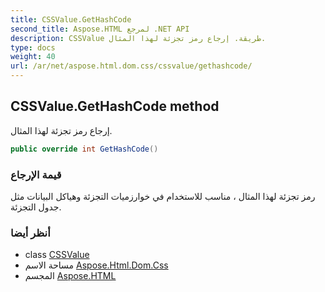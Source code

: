 ```yaml
---
title: CSSValue.GetHashCode
second_title: Aspose.HTML لمرجع .NET API
description: CSSValue طريقة. إرجاع رمز تجزئة لهذا المثال.
type: docs
weight: 40
url: /ar/net/aspose.html.dom.css/cssvalue/gethashcode/
---
```

## CSSValue.GetHashCode method

إرجاع رمز تجزئة لهذا المثال.

```csharp
public override int GetHashCode()
```

### قيمة الإرجاع

رمز تجزئة لهذا المثال ، مناسب للاستخدام في خوارزميات التجزئة وهياكل البيانات مثل جدول التجزئة.

### أنظر أيضا

* class [CSSValue](../)
* مساحة الاسم [Aspose.Html.Dom.Css](../../cssvalue/)
* المجسم [Aspose.HTML](../../../)


